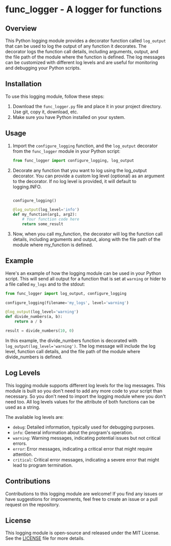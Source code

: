 # func_logger - A logger for functions

## Overview

This Python logging module provides a decorator function called `log_output` that can be used to log the output of any function it decorates. The decorator logs the function call details, including arguments, output, and the file path of the module where the function is defined. The log messages can be customized with different log levels and are useful for monitoring and debugging your Python scripts.

## Installation

To use this logging module, follow these steps:

1. Download the `func_logger.py` file and place it in your project directory. Use git, copy it, download, etc.
2. Make sure you have Python installed on your system.

## Usage

1. Import the `configure_logging` function, and the `log_output` decorator from the `func_logger` module in your Python script:

    ```python
    from func_logger import configure_logging, log_output
    ```

2. Decorate any function that you want to log using the log_output decorator. You can provide a custom log level (optional) as an argument to the decorator. If no log level is provided, it will default to logging.INFO.

    ```python

    configure_logging()

    @log_output(log_level='info')
    def my_function(arg1, arg2):
        # Your function code here
        return some_result
    ```

3. Now, when you call my_function, the decorator will log the function call details, including arguments and output, along with the file path of the module where my_function is defined.

## Example

Here's an example of how the logging module can be used in your Python script. This will send all output for a function that is set at `warning` or hider to a file called `my_logs` and to the stdout:

```python
from func_logger import log_output, configure_logging

configure_logging(filename='my_logs', level='warning')

@log_output(log_level='warning')
def divide_numbers(a, b):
    return a / b

result = divide_numbers(10, 0)
```

In this example, the divide_numbers function is decorated with `log_output(log_level='warning')`. The log message will include the log level, function call details, and the file path of the module where divide_numbers is defined.

## Log Levels

This logging module supports different log levels for the log messages. This module is built so you don't need to add any more code to your script than necessary. So you don't need to import the logging module where you don't need too. All log levels values for the attribute of both functions can be used as a string. 

The available log levels are:

* `debug`: Detailed information, typically used for debugging purposes.
* `info`: General information about the program's operation.
* `warning`: Warning messages, indicating potential issues but not critical errors.
* `error`: Error messages, indicating a critical error that might require attention.
* `critical`: Critical error messages, indicating a severe error that might lead to program termination.

## Contributions

Contributions to this logging module are welcome! If you find any issues or have suggestions for improvements, feel free to create an issue or a pull request on the repository.

## License

This logging module is open-source and released under the MIT License. See the [LICENSE](./LICENSE.MD) file for more details.